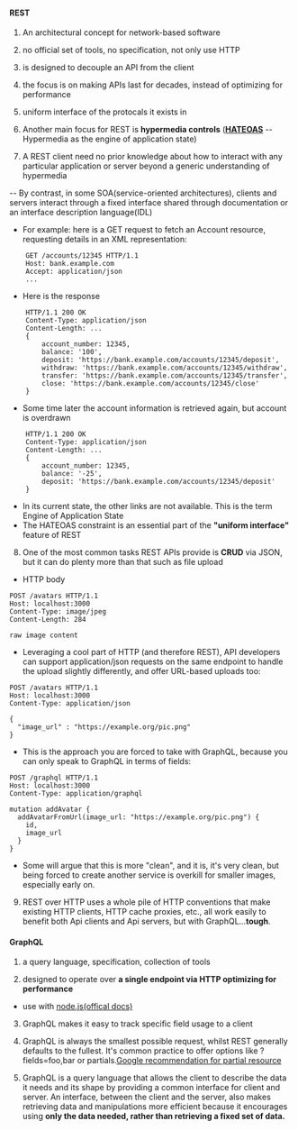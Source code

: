 #### REST
1. An architectural concept for network-based software

2. no official set of tools, no specification, not only use HTTP

3. is designed to decouple an API from the client

4. the focus is on making APIs last for decades, 
   instead of optimizing for performance

5. uniform interface of the protocals it exists in

6. Another main focus for REST is **hypermedia controls** (**[HATEOAS](https://en.wikipedia.org/wiki/HATEOAS)** -- Hypermedia as the engine of application state)

7. A REST client need no prior knowledge about how to interact with any particular application or server beyond a generic understanding of hypermedia

-- By contrast, in some SOA(service-oriented architectures), clients and servers interact through a fixed interface shared through documentation or an interface description language(IDL)

- For example: here is a GET request to fetch an Account resource, requesting details in an XML representation:
```
	GET /accounts/12345 HTTP/1.1
    Host: bank.example.com
    Accept: application/json
    ...
```
- Here is the response
```
	HTTP/1.1 200 OK
    Content-Type: application/json
    Content-Length: ...
    {
		account_number: 12345,
		balance: '100',
		deposit: 'https://bank.example.com/accounts/12345/deposit',
		withdraw: 'https://bank.example.com/accounts/12345/withdraw',
		transfer: 'https://bank.example.com/accounts/12345/transfer',
		close: 'https://bank.example.com/accounts/12345/close'
    }
```
- Some time later the account information is retrieved again, but account is overdrawn
```
	HTTP/1.1 200 OK
    Content-Type: application/json
    Content-Length: ...
    {
		account_number: 12345,
		balance: '-25',
		deposit: 'https://bank.example.com/accounts/12345/deposit'
    }
```
- In its current state, the other links are not available. This is the term Engine of Application State
- The HATEOAS constraint is an essential part of the **"uniform interface"** feature of REST

8. One of the most common tasks REST APIs provide is **CRUD** via JSON, but it can do plenty more than that such as file upload
- HTTP body
```
POST /avatars HTTP/1.1
Host: localhost:3000
Content-Type: image/jpeg
Content-Length: 284

raw image content
```
- Leveraging a cool part of HTTP (and therefore REST), API developers can support application/json requests on the same endpoint to handle the upload slightly differently, and offer URL-based uploads too:
```
POST /avatars HTTP/1.1
Host: localhost:3000
Content-Type: application/json

{
  "image_url" : "https://example.org/pic.png"
}
```
- This is the approach you are forced to take with GraphQL, because you can only speak to GraphQL in terms of fields:
```
POST /graphql HTTP/1.1
Host: localhost:3000
Content-Type: application/graphql

mutation addAvatar {
  addAvatarFromUrl(image_url: "https://example.org/pic.png") {
    id,
    image_url
  }
}
```
- Some will argue that this is more "clean", and it is, it's very clean, but being forced to create another service is overkill for smaller images, especially early on. 

9. REST over HTTP uses a whole pile of HTTP conventions that make existing HTTP clients, HTTP cache proxies, etc., all work easily to benefit both Api clients and Api servers, but with GraphQL...**tough**.



#### GraphQL
1. a query language, specification, collection of tools

2. designed to operate over **a single endpoint via HTTP optimizing for performance**
- use with [node.js(offical docs)](http://graphql.org/graphql-js/)

3. GraphQL makes it easy to track specific field usage to a client

4. GraphQL is always the smallest possible request, whilst REST generally defaults to the fullest. It's common practice to offer options like ?fields=foo,bar or partials.[Google recommendation for partial resource](https://developers.google.com/google-apps/tasks/performance#partial)

5. GraphQL is a query language that allows the client to describe the data it needs and its shape by providing a common interface for client and server. An interface, between the client and the server, also makes retrieving data and manipulations more efficient because it encourages using **only the data needed, rather than retrieving a fixed set of data.**
